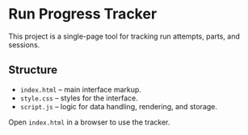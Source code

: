 # Run Progress Tracker

This project is a single-page tool for tracking run attempts, parts, and sessions.

## Structure
- `index.html` – main interface markup.
- `style.css` – styles for the interface.
- `script.js` – logic for data handling, rendering, and storage.

Open `index.html` in a browser to use the tracker.
